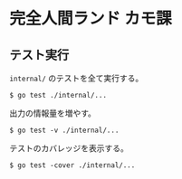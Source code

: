 # 完全人間ランド カモ課

## テスト実行
`internal/` のテストを全て実行する。
```shell
$ go test ./internal/...
```

出力の情報量を増やす。
```shell
$ go test -v ./internal/...
```

テストのカバレッジを表示する。
```shell
$ go test -cover ./internal/...
```

